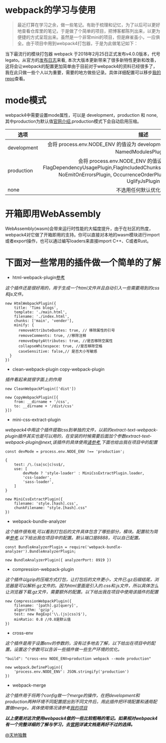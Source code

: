 # webpack的学习与使用

>最近打算在学习之余，做一些笔记。有助于梳理和记忆，为了以后可以更好地查看仓库里的笔记，于是做了个简单的项目，把博客都陈列出来，以更为便捷的方式呈现出来。虽然是一个非常mini的项目，但是麻雀虽小，一应俱全。由于项目中用到webpack4打包器，于是为此做笔记如下：

当下最流行的模块打包器 webpack 于2018年2月25日正式发布v4.0.0版本，代号legato。从官方的[发布日志](https://github.com/webpack/webpack/releases/tag/v4.0.0)来看, 本次大版本更新带来了很多新特性更新和改善，这将会让webpack的配置更加简单由于目前对于webpack4的资料已经很多了， 我在此只做一些个人以为重要，需要的地方做些记录。具体详细配置可以移步[我的repo](https://github.com/toBeUrself/toBeUrself.github.io)查看。

# mode模式

webpack4中需要设置mode属性，可以是 development，production 和 none, 其中production为默认值[官网介绍](https://webpack.docschina.org/concepts/mode/),production模式下会自动启用压缩。

 选项|描述
--|:--:
development|会将 process.env.NODE_ENV 的值设为 development。启用 NamedChunksPlugin 和 NamedModulesPlugin。
production|会将 process.env.NODE_ENV 的值设为 production。启用 FlagDependencyUsagePlugin,FlagIncludedChunksPlugin,ModuleConcatenationPlugin, NoEmitOnErrorsPlugin, OccurrenceOrderPlugin, SideEffectsFlagPlugin 和 UglifyJsPlugin
none|不选用任何默认优化选项

# 开箱即用WebAssembly

WebAssembly(wasm)会带来运行时性能的大幅度提升，由于在社区的热度，webpack4对它做了开箱即用的支持。你可以直接对本地的wasm模块进行import或者export操作，也可以通过编写loaders来直接import C++、C或者Rust。

# 下面对一些常用的插件做一个简单的了解

+ html-webpack-plugin[参考](https://www.cnblogs.com/sunflowerGIS/p/6820912.html)

*这个插件还是很好用的，用于生成一个html文件并且自动引入一些需要用到的css和js文件。*

```
new HtmlWebpackPlugin({
    title: 'Tims blogs',
    template: './main.html',
    filename: './index.html',
    chunks: ['main', 'vender'],
    minify: {
      removeAttributeQuotes: true, // 移除属性的引号
      removeComments: true, //移除注释
      removeEmptyAttributes: true, //是否移除空属性
      collapseWhitespace: true, //是否移除空格
      caseSensitive: false,// 是否大小写敏感
  }
})
```

+ clean-webpack-plugin copy-webpack-plugin

*插件看起来就很字面上的作用*

`new CleanWebpackPlugin(['dist'])`

```
new CopyWebpackPlugin([{
    from: __dirname + '/css',
    to: __dirname + '/dist/css'
}])
```

+ mini-css-extract-plugin

*webpack4中用这个插件提取css到单独的文件，以前的extract-text-webpack-plugin插件其实也是可以用的，在安装的时候需要后面加个参数extract-text-webpack-plugin@next,该插件的具体使用[请参考](https://www.jianshu.com/p/91e60af11cc9),下面也给出我在项目中的配置*

`const devMode = process.env.NODE_ENV !== 'production';`
```
{
    test: /\.(sa|sc|c)ss$/,
    use: [
        devMode ? 'style-loader' : MiniCssExtractPlugin.loader,
        'css-loader',
        'sass-loader',
    ]
}
```
```
new MiniCssExtractPlugin({
    filename: 'style.[hash].css',
    chunkFilename: "style.[hash].css"
})
```

+ webpack-bundle-analyzer

*这个插件很有用,可以看到打包后的文件具体包含了哪些部分，模块。配置较为简单[参考](https://www.jianshu.com/p/4cdaeaa01fd5).以下给出我在项目中的配置。默认端口是8888，可以自己配置。*

`const BundleAnalyzerPlugin = require('webpack-bundle-analyzer').BundleAnalyzerPlugin;`

`new BundleAnalyzerPlugin({ analyzerPort: 8919 })`

+ compression-webpack-plugin

*这个插件以gzip的压缩方式打包，让打包后的文件更小，文件已.gz后缀结尾，浏览器是可以解析.gz文件的。因为html里面是引入的.css和.js文件，所以具体怎么让浏览器下载.gz文件，需要额外的配置。以下给出我在项目中使用该插件的配置*

```
new CompressionWebpackPlugin({
    filename: '[path].gz[query]',
    algorithm: 'gzip',
    test: new RegExp('\\.(js|css)$'),
    minRatio: 0.8 //0.8是默认值
})
```

+ cross-env

*这个插件是用于设置env的参数的，没有过多地去了解，以下给出在项目中的配置。设置这个参数可以告诉一些插件做一些生产环境的优化。*

`"build": "cross-env NODE_ENV=production webpack --mode production"`
```
new webpack.DefinePlugin({
    'process.env.NODE_ENV': JSON.stringify('production')
})
```

+ webpack-merge

*这个插件用于将两个config做一个merge的操作，在把development和production两种环境不同配置提出到不同文件后，用此插件把环境配置和通用配置做merge。具体使用情况请参考[我的项目](https://github.com/toBeUrself/toBeUrself.github.io)*

***以上便是对这次使用webpack4做的一些比较粗略的笔记。如果相对webpack4有一个完整详细的了解与学习，去[官网](https://webpack.docschina.org/concepts/)详读文档是再好不过的选择。***

[@天地独舞](https://tobeurself.github.io/)










